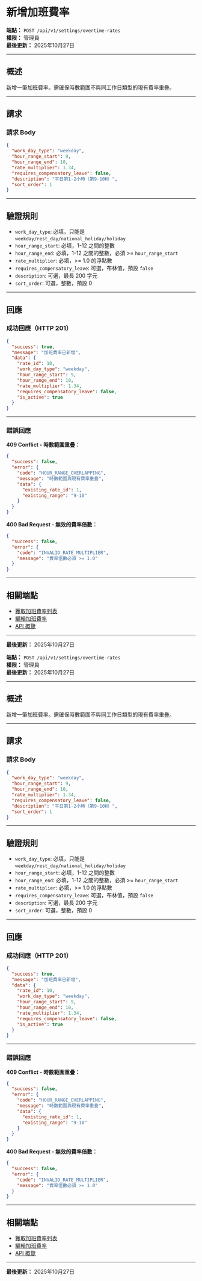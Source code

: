 # 新增加班費率

**端點：** `POST /api/v1/settings/overtime-rates`  
**權限：** 管理員  
**最後更新：** 2025年10月27日

---

## 概述

新增一筆加班費率。需確保時數範圍不與同工作日類型的現有費率重疊。

---

## 請求

### 請求 Body

```json
{
  "work_day_type": "weekday",
  "hour_range_start": 9,
  "hour_range_end": 10,
  "rate_multiplier": 1.34,
  "requires_compensatory_leave": false,
  "description": "平日第1-2小時（第9-10H）",
  "sort_order": 1
}
```

---

## 驗證規則

- `work_day_type`: 必填，只能是 `weekday/rest_day/national_holiday/holiday`
- `hour_range_start`: 必填，1-12 之間的整數
- `hour_range_end`: 必填，1-12 之間的整數，必須 >= `hour_range_start`
- `rate_multiplier`: 必填，>= 1.0 的浮點數
- `requires_compensatory_leave`: 可選，布林值，預設 `false`
- `description`: 可選，最長 200 字元
- `sort_order`: 可選，整數，預設 0

---

## 回應

### 成功回應（HTTP 201）

```json
{
  "success": true,
  "message": "加班費率已新增",
  "data": {
    "rate_id": 10,
    "work_day_type": "weekday",
    "hour_range_start": 9,
    "hour_range_end": 10,
    "rate_multiplier": 1.34,
    "requires_compensatory_leave": false,
    "is_active": true
  }
}
```

---

### 錯誤回應

**409 Conflict - 時數範圍重疊：**
```json
{
  "success": false,
  "error": {
    "code": "HOUR_RANGE_OVERLAPPING",
    "message": "時數範圍與現有費率重疊",
    "data": {
      "existing_rate_id": 1,
      "existing_range": "9-10"
    }
  }
}
```

**400 Bad Request - 無效的費率倍數：**
```json
{
  "success": false,
  "error": {
    "code": "INVALID_RATE_MULTIPLIER",
    "message": "費率倍數必須 >= 1.0"
  }
}
```

---

## 相關端點

- [獲取加班費率列表](./獲取加班費率列表.md)
- [編輯加班費率](./編輯加班費率.md)
- [API 概覽](./_概覽.md)

---

**最後更新：** 2025年10月27日



**端點：** `POST /api/v1/settings/overtime-rates`  
**權限：** 管理員  
**最後更新：** 2025年10月27日

---

## 概述

新增一筆加班費率。需確保時數範圍不與同工作日類型的現有費率重疊。

---

## 請求

### 請求 Body

```json
{
  "work_day_type": "weekday",
  "hour_range_start": 9,
  "hour_range_end": 10,
  "rate_multiplier": 1.34,
  "requires_compensatory_leave": false,
  "description": "平日第1-2小時（第9-10H）",
  "sort_order": 1
}
```

---

## 驗證規則

- `work_day_type`: 必填，只能是 `weekday/rest_day/national_holiday/holiday`
- `hour_range_start`: 必填，1-12 之間的整數
- `hour_range_end`: 必填，1-12 之間的整數，必須 >= `hour_range_start`
- `rate_multiplier`: 必填，>= 1.0 的浮點數
- `requires_compensatory_leave`: 可選，布林值，預設 `false`
- `description`: 可選，最長 200 字元
- `sort_order`: 可選，整數，預設 0

---

## 回應

### 成功回應（HTTP 201）

```json
{
  "success": true,
  "message": "加班費率已新增",
  "data": {
    "rate_id": 10,
    "work_day_type": "weekday",
    "hour_range_start": 9,
    "hour_range_end": 10,
    "rate_multiplier": 1.34,
    "requires_compensatory_leave": false,
    "is_active": true
  }
}
```

---

### 錯誤回應

**409 Conflict - 時數範圍重疊：**
```json
{
  "success": false,
  "error": {
    "code": "HOUR_RANGE_OVERLAPPING",
    "message": "時數範圍與現有費率重疊",
    "data": {
      "existing_rate_id": 1,
      "existing_range": "9-10"
    }
  }
}
```

**400 Bad Request - 無效的費率倍數：**
```json
{
  "success": false,
  "error": {
    "code": "INVALID_RATE_MULTIPLIER",
    "message": "費率倍數必須 >= 1.0"
  }
}
```

---

## 相關端點

- [獲取加班費率列表](./獲取加班費率列表.md)
- [編輯加班費率](./編輯加班費率.md)
- [API 概覽](./_概覽.md)

---

**最後更新：** 2025年10月27日



